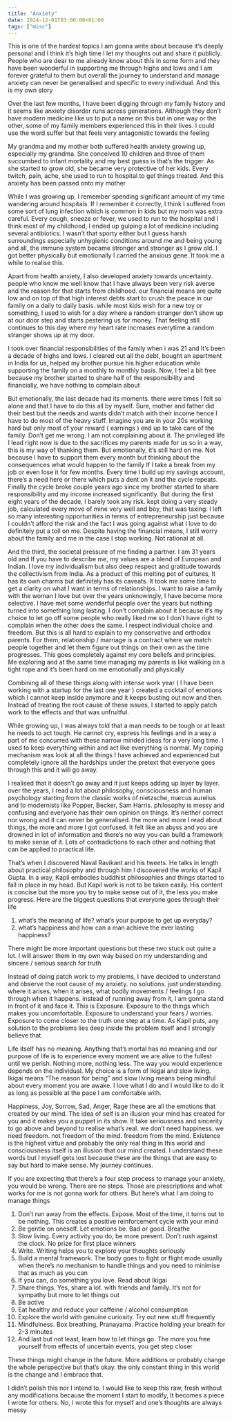 ```yaml
---
title: "Anxiety"
date: 2024-12-01T03:00:00+01:00
tags: ["misc"]
---
```


This is one of the hardest topics I am gonna write about because it’s deeply personal and I think it’s high time I let my thoughts out and share it publicly. People who are dear to me already know about this in some form and they have been wonderful in supporting me through highs and lows and I am forever grateful to them but overall the journey to understand and manage anxiety can never be generalised and specific to every individual. And this is my own story 

Over the last few months, I have been digging through my family history and it seems like anxiety disorder runs across generations. Although they don’t have modern medicine like us to put a name on this but in one way or the other, some of my family members experienced this in their lives. I could use the word suffer but that feels very antagonistic towards the feeling 

My grandma and my mother both suffered health anxiety growing up, especially my grandma. She conceived 10 children and three of them succumbed to infant mortality and my best guess is that’s the trigger. As she started to grow old, she became very protective of her kids. Every twitch, pain, ache, she used to run to hospital to get things treated. And this anxiety has been passed onto my mother

While I was growing up, I remember spending significant amount of my time wandering around hospitals. If I remember it correctly, I think I suffered from some sort of lung infection which is common in kids but my mom was extra careful. Every cough, sneeze or fever, we used to run to the hospital and I think most of my childhood, I ended up gulping a lot of medicine including several antibiotics. I wasn’t that sporty either but I guess harsh surroundings especially unhygienic conditions around me and being young and all, the immune system became stronger and stronger as I grow old. I got better physically but emotionally I carried the anxious gene. It took me a while to realise this.

Apart from health anxiety, I also developed anxiety towards uncertainty. people who know me well know that I have always been very risk averse and the reason for that starts from childhood. our financial means are quite low and on top of that high interest debts start to crush the peace in our family on a daily to daily basis. while most kids wish for a new toy or something, I used to wish for a day where a random stranger don’t show up at our door step and starts pestering us for money. That feeling still continues to this day where my heart rate increases everytime a random stranger shows up at my door.

I took over financial responsibilities of the family when i was 21 and It’s been a decade of highs and lows. I cleared out all the debt, bought an apartment in India for us, helped my brother pursue his higher education while supporting the family on a monthly to monthly basis. Now, I feel a bit free because my brother started to share half of the responsibility and financially, we have nothing to complain about 

But emotionally, the last decade had its moments. there were times I felt so alone and that I have to do this all by myself. Sure, mother and father did their best but the needs and wants didn’t match with their income hence I have to do most of the heavy stuff. Imagine you are in your 20s working hard but only most of your reward ( earnings ) end up to take care of the family. Don’t get me wrong. I am not complaining about it. The privileged life I lead right now is due to the sacrifices my parents made for us so in a way, this is my way of thanking them. But emotionally, it’s still hard on me. Not because I have to support them every month but thinking about the consequences what would happen to the family If I take a break from my job or even lose it for few months. Every time I build up my savings account, there’s a need here or there which puts a dent on it and the cycle repeats. Finally the cycle broke couple years ago since my brother started to share responsibility and my income increased significantly. But during the first eight years of the decade, I barely took any risk. kept doing a very steady job, calculated every move of mine very well and boy, that was taxing. I left so many interesting opportunities in terms of entrepreneurship just because I couldn’t afford the risk and the fact I was going against what I love to do definitely put a toll on me. Despite having the financial means, I still worry about the family and me in the case I stop working. Not rational at all.

And the third, the societal pressure of me finding a partner. I am 31 years old and If you have to describe me, my values are a blend of European and Indian. I love my individualism but also deep respect and gratitude towards the collectivism from India. As a product of this melting pot of cultures, It has its own charms but definitely has its caveats. It took me some time to get a clarity on what I want in terms of relationships. I want to raise a family with the woman I love but over the years unknowingly, I have become more selective. I have met some wonderful people over the years but nothing turned into something long lasting. I don’t complain about it because it’s my choice to let go off some people who really liked me so I don’t have right to complain when the other does the same. I respect individual choice and freedom. But this is all hard to explain to my conservative and orthodox parents. For them, relationship / marriage is a contract where we match people together and let them figure out things on their own as the time progresses. This goes completely against my core beliefs and principles. Me exploring and at the same time managing my parents is like walking on a tight rope and it’s been hard on me emotionally and physically

Combining all of these things along with intense work year ( I have been working with a startup for the last one year ) created a cocktail of emotions which I cannot keep inside anymore and it keeps busting out now and then. Instead of treating the root cause of these issues, I started to apply patch work to the effects and that was unfruitful.

While growing up, I was always told that a man needs to be tough or at least he needs to act tough. He cannot cry, express his feelings and in a way a part of me concurred with these narrow minded ideas for a very long time. I used to keep everything within and act like everything is normal. My coping mechanism was look at all the things I have achieved and experienced but completely ignore all the hardships under the pretext that everyone goes through this and it will go away. 

I realised that it doesn’t go away and it just keeps adding up layer by layer. over the years, I read a lot about philosophy, consciousness and human psychology starting from the classic works of nietzsche, marcus aurelius and to modernists like Popper, Becker, Sam Harris. philosophy is messy and confusing and everyone has their own opinion on things. It’s neither correct nor wrong and it can never be generalised. the more and more I read about things, the more and more I got confused. It felt like an abyss and you are drowned in lot of information and there’s no way you can build a framework to make sense of it. Lots of contradictions to each other and nothing that can be applied to practical life.

That’s when I discovered Naval Ravikant and his tweets. He talks in length about practical philosophy and through him I discovered the works of Kapil Gupta. In a way, Kapil embodies buddhist philosophies and things started to fall in place in my head. But Kapil work is not to be taken easily. His content is concise but the more you try to make sense out of it, the less you make progress. Here are the biggest questions that everyone goes through their life

1. what’s the meaning of life? what’s your purpose to get up everyday?
2. what’s happiness and how can a man achieve the ever lasting happiness?

There might be more important questions but these two stuck out quite a lot. I will answer them in my own way based on my understanding and sincere / serious search for truth

Instead of doing patch work to my problems, I have decided to understand and observe the root cause of my anxiety. no solutions. just understanding. where it arises, when it arises, what bodily movements / feelings I go through when it happens. instead of running away from it, I am gonna stand in front of it and face it. This is Exposure. Exposure to the things which makes you uncomfortable. Exposure to understand your fears / worries. Exposure to come closer to the truth one step at a time. As Kapil puts, any solution to the problems lies deep inside the problem itself and I strongly believe that. 

Life itself has no meaning. Anything that’s mortal has no meaning and our purpose of life is to experience every moment we are alive to the fullest until we perish. Nothing more, nothing less. The way you would experience depends on the individual. My choice is a form of Ikigai and slow living. Ikigai means “The reason for being” and slow living means being mindful about every moment you are awake. I love what I do and I would like to do it as long as possible at the pace I am comfortable with. 

Happiness, Joy, Sorrow, Sad, Anger, Rage these are all the emotions that created by our mind. The idea of self is an illusion your mind has created for you and it makes you a puppet in its show. It take seriousness and sincerity to go above and beyond to realise what’s real. we don’t need happiness. we need freedom. not freedom of the mind. freedom from the mind. Existence is the highest virtue and probably the only real thing in this world and consciousness itself is an illusion that our mind created. I understand these words but I myself gets lost because these are the things that are easy to say but hard to make sense. My journey continues.

If you are expecting that there’s a four step process to manage your anxiety, you would be wrong. There are no steps. Those are prescriptions and what works for me is not gonna work for others. But here’s what I am doing to manage things 


1. Don’t run away from the effects. Expose. Most of the time, it turns out to be nothing. This creates a positive reinforcement cycle with your mind
2. Be gentle on oneself. Let emotions be. Bad or good. Breathe
3. Slow living. Every activity you do, be more present. Don’t rush against the clock. No prize for first place winners
4. Write. Writing helps you to explore your thoughts seriously
5. Build a mental framework. The body goes to fight or flight mode usually when there’s no mechanism to handle things and you need to minimise that as much as you can
6. If you can, do something you love. Read about Ikigai
7. Share things. Yes, share a lot. with friends and family. It’s not for sympathy but more to let things out
8. Be active
9. Eat healthy and reduce your caffeine / alcohol consumption
10. Explore the world with genuine curiosity. Try out new stuff frequently
11. Mindfulness. Box breathing, Pranayama. Practice holding your breath for 2-3 minutes
12. And last but not least, learn how to let things go. The more you free yourself from effects of uncertain events, you get step closer

These things might change in the future. More additions or probably change the whole perspective but that’s okay. the only constant thing in this world is the change and I embrace that. 

I didn’t polish this nor I intend to. I would like to keep this raw, fresh without any modifications because the moment I start to modify, It becomes a piece I wrote for others. No, I wrote this for myself and one’s thoughts are always messy
